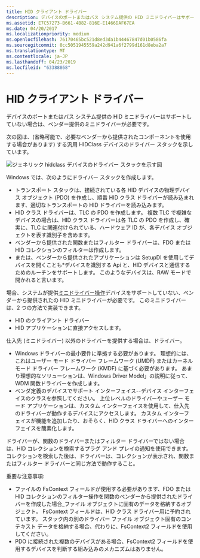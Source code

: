 ```yaml
---
title: HID クライアント ドライバー
description: デバイスのポートまたはバス システム提供の HID ミニドライバーはサポートしていない場合は、ベンダー提供のミニドライバーが必要です。
ms.assetid: E7C57273-B661-4B82-816E-E1466DAF67EA
ms.date: 04/20/2017
ms.localizationpriority: medium
ms.openlocfilehash: 76170465bc521d8ed3da1b44467847d01b0586fa
ms.sourcegitcommit: 0cc5051945559a242d941a6f2799d161d8eba2a7
ms.translationtype: MT
ms.contentlocale: ja-JP
ms.lasthandoff: 04/23/2019
ms.locfileid: "63388868"
---
```

# <a name="hid-client-drivers"></a>HID クライアント ドライバー


デバイスのポートまたはバス システム提供の HID ミニドライバーはサポートしていない場合は、ベンダー提供のミニドライバーが必要です。




次の図は、(省略可能で、必要なベンダーから提供されたコンポーネントを使用する場合があります) する汎用 HIDClass デバイスのドライバー スタックを示しています。

![ジェネリック hidclass デバイスのドライバー スタックを示す図](images/zzhgdrs.png)

Windows では、次のようにドライバー スタックを作成します。

-   トランスポート スタックは、接続されている各 HID デバイスの物理デバイス オブジェクト (PDO) を作成し、順番 HID クラス ドライバーが読み込まれます、適切なトランスポートの HID ドライバーを読み込みます。
-   HID クラス ドライバーは、TLC の PDO を作成します。 複数 TLC で複雑なデバイスの場合は、HID クラス ドライバーは各 TLC の PDO を作成し、確実に、TLC に関連付けられている、ハードウェア ID が、各デバイス オブジェクトを表す識別子を含めます。
-   ベンダーから提供された関数またはフィルター ドライバーは、FDO または HID コレクションのフィルターは作成します。
-   または、ベンダーから提供されたアプリケーションは SetupDI を使用してデバイスを開くことも\*デバイスを識別する Api と、HID デバイスと通信するためのルーチンをサポートします。 このようなデバイスは、RAW モードで開かれると言います。

場合、システムが提供[ミニドライバー操作](minidriver-operations.md)デバイスをサポートしていない、ベンダーから提供されたの HID ミニドライバーが必要です。 このミニドライバーは、2 つの方法で実装できます。

-   HID のクライアント ドライバー
-   HID アプリケーションに直接アクセスします。

仕入先 (ミニドライバー) 以外のドライバーを提供する場合は、ドライバー。

-   Windows ドライバーの最小要件に準拠する必要があります。 理想的には、これはユーザー モード ドライバー フレームワーク (UMDF) またはカーネル モード ドライバー フレームワーク (KMDF) に基づく必要があります。 あまり理想的なソリューションは、Windows Driver Model」の説明に従って、WDM 関数ドライバーを作成します。
-   ベンダ定義のデバイスでサポート インターフェイス--デバイス インターフェイスのクラスを参照してください。 上位レベルのドライバーやユーザー モード アプリケーションは、カスタム インターフェイスを使用して、仕入先のドライバーが動作するデバイスにアクセスします。 カスタム インターフェイスが機能を追加したり、おそらく、HID クラス ドライバーへのインターフェイスを簡素化します。

ドライバーが、関数のドライバーまたはフィルター ドライバーではない場合は、HID コレクションを検索するプラグ アンド プレイの通知を使用できます。 コレクションを検索した後は、ドライバーは、コレクションが表示され、関数またはフィルター ドライバーと同じ方法で動作すること。

重要な注意事項:

-   ファイルの FsContext フィールドが使用する必要があります、FDO または HID コレクションのフィルター操作を関数のベンダーから提供されたドライバーを作成した場合\_ファイル オブジェクトに固有のデータを格納するオブジェクト。 FsContext フィールドは、HID クラス ドライバー用に予約されています。 スタック内の別のドライバー ファイル オブジェクト固有のコンテキスト データを格納する場合、代わりに、FsContext2 フィールドを使用してください。
-   PDO に接続された複数のデバイスがある場合、FsContext2 フィールドを使用するデバイスを判断する組み込みのメカニズムはありません。

 

 




